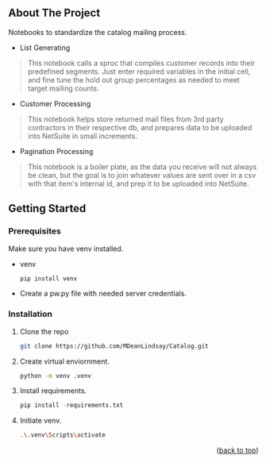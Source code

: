 <a name="readme-top"></a>

<!-- ABOUT THE PROJECT -->
## About The Project

Notebooks to standardize the catalog mailing process.

* List Generating
> This notebook calls a sproc that compiles customer records into their predefined segments. Just enter required variables in the initial cell, and fine tune the hold out group percentages as needed to meet target mailing counts.
* Customer Processing
> This notebook helps store returned mail files from 3rd party contractors in their respective db, and prepares data to be uploaded into NetSuite in small increments.
* Pagination Processing
> This notebook is a boiler plate, as the data you receive will not always be clean, but the goal is to join whatever values are sent over in a csv with that item's internal id, and prep it to be uploaded into NetSuite.

<!-- GETTING STARTED -->
## Getting Started

### Prerequisites

Make sure you have venv installed.

* venv
  ```py
  pip install venv
  ```
* Create a pw.py file with needed server credentials.
### Installation

1. Clone the repo
   ```sh
   git clone https://github.com/MDeanLindsay/Catalog.git
   ```
3. Create virtual enviornment.
   ```sh
   python -m venv .venv
   ```
4. Install requirements.
   ```py
   pip install -requirements.txt
   ```
4. Initiate venv.
   ```sh
   .\.venv\Scripts\activate
   ```

<p align="right">(<a href="#readme-top">back to top</a>)</p>